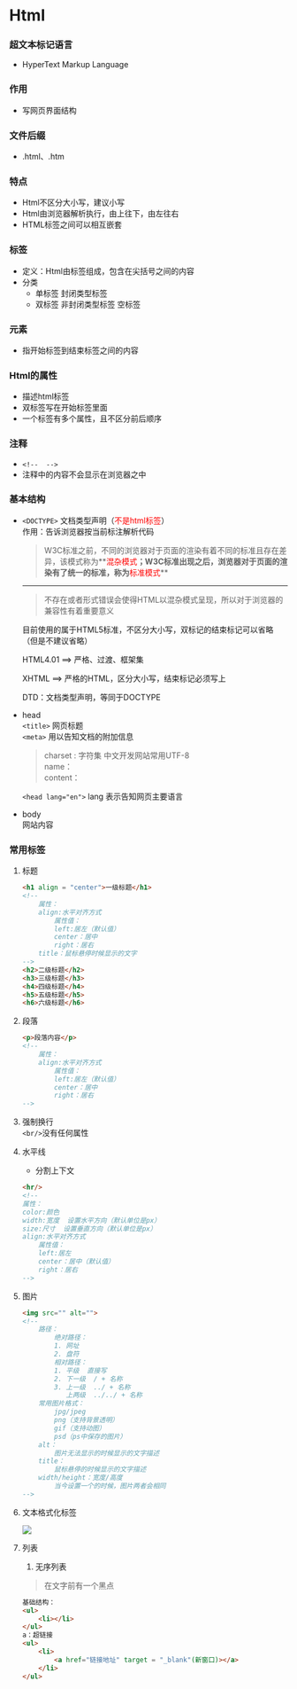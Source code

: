 # Html
### 超文本标记语言
- HyperText Markup Language
### 作用
- 写网页界面结构
### 文件后缀
- .html、.htm
### 特点
- Html不区分大小写，建议小写
- Html由浏览器解析执行，由上往下，由左往右
- HTML标签之间可以相互嵌套
### 标签
- 定义：Html由标签组成，包含在尖括号之间的内容
- 分类
    - 单标签 封闭类型标签
    - 双标签 非封闭类型标签 空标签
### 元素
- 指开始标签到结束标签之间的内容
### Html的属性
- 描述html标签
- 双标签写在开始标签里面
- 一个标签有多个属性，且不区分前后顺序 
### 注释
- `<!--  -->`
- 注释中的内容不会显示在浏览器之中
### 基本结构
- `<DOCTYPE>` 文档类型声明（<font color = red>不是html标签</font>）<br>
    作用：告诉浏览器按当前标注解析代码<br>
    > W3C标准之前，不同的浏览器对于页面的渲染有着不同的标准且存在差异，该模式称为**<font color = red>混杂模式</font>**；W3C标准出现之后，浏览器对于页面的渲染有了统一的标准，称为**<font color = red>标准模式</font>**
        
    <hr>

    > <!doctype>不存在或者形式错误会使得HTML以混杂模式呈现，所以<!doctype>对于浏览器的兼容性有着重要意义
        
    目前使用的<!doctype html>属于HTML5标准，不区分大小写，双标记的结束标记可以省略（但是不建议省略）

    HTML4.01 ==> 严格、过渡、框架集

    XHTML ==> 严格的HTML，区分大小写，结束标记必须写上

    DTD：文档类型声明，等同于DOCTYPE
- head<br>
    `<title>` 网页标题<br>
    `<meta>` 用以告知文档的附加信息<br>
    > charset : 字符集 中文开发网站常用UTF-8<br>
    > name：<br>
    > content：<br>
    
     `<head lang="en">` lang 表示告知网页主要语言
- body<br>
    网站内容
### 常用标签
1. 标题
    ```html
    <h1 align = "center">一级标题</h1>
    <!-- 
        属性：
        align:水平对齐方式
            属性值：
            left:居左（默认值）
            center：居中
            right：居右
        title：鼠标悬停时候显示的文字
    -->
    <h2>二级标题</h2>
    <h3>三级标题</h3>
    <h4>四级标题</h4>
    <h5>五级标题</h5>
    <h6>六级标题</h6>
    ```
2. 段落
    ```html
    <p>段落内容</p>
    <!-- 
        属性：
        align:水平对齐方式
            属性值：
            left:居左（默认值）
            center：居中
            right：居右
    -->
    ```
3. 强制换行<br/>
    `<br/>`没有任何属性
4. 水平线<br>
    - 分割上下文
    ```html
    <hr/>
    <!-- 
    属性：
    color:颜色
    width:宽度  设置水平方向（默认单位是px）
    size:尺寸  设置垂直方向（默认单位是px）
    align:水平对齐方式
        属性值：
        left:居左
        center：居中（默认值）
        right：居右
    -->        
    ```
5. 图片
    ```html
    <img src="" alt="">
    <!--
        路径：
            绝对路径：
            1. 网址
            2. 盘符
            相对路径：
            1. 平级  直接写
            2. 下一级  / + 名称
            3. 上一级  ../ + 名称
               上两级  ../../ + 名称
        常用图片格式：
            jpg/jpeg
            png（支持背景透明）
            gif（支持动图）
            psd（ps中保存的图片）
        alt：
            图片无法显示的时候显示的文字描述
        title：
            鼠标悬停的时候显示的文字描述
        width/height：宽度/高度
            当今设置一个的时候，图片两者会相同
    -->
    ```
6. 文本格式化标签

    ![](https://cdn.jsdelivr.net/gh/huangjingping520/PicGo/文本格式化.png)
7. 列表<br>
    1. 无序列表
    > 在文字前有一个黑点 
    ```html
    基础结构：
    <ul>
        <li></li>
    </ul>
    a：超链接
    <ul>
        <li>
            <a href="链接地址" target = "_blank"(新窗口)></a>
        </li>
    </ul>
    
    ```
